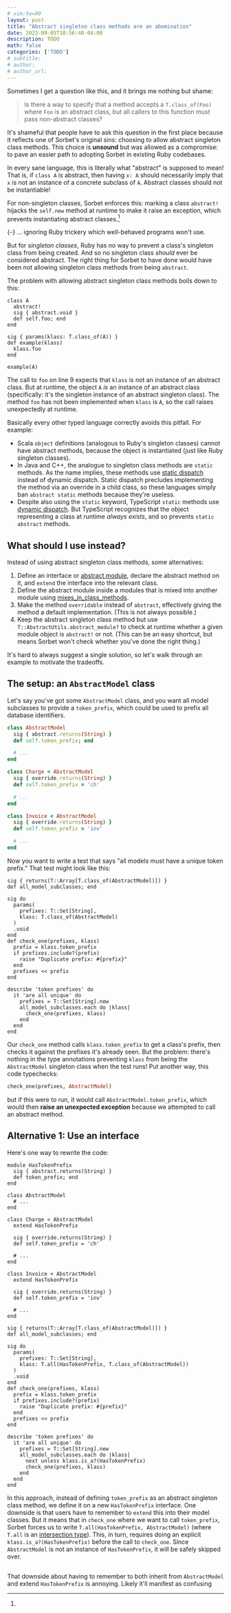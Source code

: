```yaml
---
# vim:tw=90
layout: post
title: "Abstract singleton class methods are an abomination"
date: 2023-09-05T10:56:40-04:00
description: TODO
math: false
categories: ['TODO']
# subtitle:
# author:
# author_url:
---
```


Sometimes I get a question like this, and it brings me nothing but shame:

> Is there a way to specify that a method accepts a `T.class_of(Foo)` where `Foo` is an
> abstract class, but all callers to this function must pass non-abstract classes?

It's shameful that people have to ask this question in the first place because it reflects
one of Sorbet's original sins: choosing to allow abstract singleton class methods. This
choice is **unsound** but was allowed as a compromise: to pave an easier path to adopting
Sorbet in existing Ruby codebases.

In every sane language, this is literally what "abstract" is supposed to mean! That is, if
`class A` is abstract, then having `x: A` should necessarily imply that `x` is not an
instance of a concrete subclass of `A`. Abstract classes should not be instantiable!

For non-singleton classes, Sorbet enforces this: marking a class `abstract!` hijacks the
`self.new` method at runtime to make it raise an exception, which prevents instantiating
abstract classes.[^trickery]

[^trickery]:
  {-} ... ignoring Ruby trickery which well-behaved programs won't use.

But for _singleton classes_, Ruby has no way to prevent a class's singleton
class from being created. And so no singleton class _should_ ever be considered abstract.
The right thing for Sorbet to have done would have been not allowing singleton class
methods from being `abstract`.

The problem with allowing abstract singleton class methods boils down to this:

```{.ruby .numberLines .hl-3 .hl-9 .hl-12}
class A
  abstract!
  sig { abstract.void }
  def self.foo; end
end

sig { params(klass: T.class_of(A)) }
def example(klass)
  klass.foo
end

example(A)
```

The call to `foo` on line 9 expects that `klass` is not an instance of an abstract class.
But at runtime, the object `A` _is_ an instance of an abstract class (specifically: it's
the singleton instance of an abstract singleton class). The method `foo` has not been
implemented when `klass` is `A`, so the call raises unexpectedly at runtime.

Basically every other typed language correctly avoids this pitfall. For example:

<!-- TODO(jez) Playground link for all of these. -->

- Scala `object` definitions (analogous to Ruby's singleton classes) cannot have abstract
  methods, because the object _is_ instantiated (just like Ruby singleton classes).
- In Java and C++, the analogue to singleton class methods are `static` methods. As the
  name implies, these methods use [static dispatch][static-dynamic] instead of dynamic
  dispatch. Static dispatch precludes implementing the method via an override in a child
  class, so these languages simply ban `abstract static` methods because they're useless.
- Despite also using the `static` keyword, TypeScript `static` methods use [dynamic
  dispatch][static-dynamic]. But TypeScript recognizes that the object representing a
  class at runtime _always exists_, and so prevents `static abstract` methods.

[static-dynamic]: https://lukasatkinson.de/2016/dynamic-vs-static-dispatch/

## What should I use instead?

Instead of using abstract singleton class methods, some alternatives:

1.  Define an interface or [abstract module], declare the abstract method on it, and
    `extend` the interface into the relevant class.
1.  Define the abstract module inside a modules that is mixed into another module using
    [mixes_in_class_methods].
1.  Make the method `overridable` instead of `abstract`, effectively giving the method a
    default implementation. (This is not always possible.)
1.  Keep the abstract singleton class method but use `T::AbstractUtils.abstract_module?`
    to check at runtime whether a given module object is `abstract!` or not. (This can be
    an easy shortcut, but means Sorbet won't check whether you've done the right thing.)

[abstract module]: https://sorbet.org/docs/abstract

[mixes_in_class_methods]: https://sorbet.org/docs/abstract#interfaces-and-the-included-hook

It's hard to always suggest a single solution, so let's walk through an example to
motivate the tradeoffs.

<!-- TODO(jez) Defer these to separate posts? -->

## The setup: an `AbstractModel` class

Let's say you've got some `AbstractModel` class, and you want all model subclasses to
provide a `token_prefix`, which could be used to prefix all database identifiers.

```ruby
class AbstractModel
  sig { abstract.returns(String) }
  def self.token_prefix; end

  # ...
end

class Charge < AbstractModel
  sig { override.returns(String) }
  def self.token_prefix = 'ch'

  # ...
end

class Invoice < AbstractModel
  sig { override.returns(String) }
  def self.token_prefix = 'inv'

  # ...
end
```

Now you want to write a test that says "all models must have a unique token prefix." That
test might look like this:

```{.ruby .numberLines .hl-7 .hl-12}
sig { returns(T::Array[T.class_of(AbstractModel)]) }
def all_model_subclasses; end

sig do
  params(
    prefixes: T::Set[String],
    klass: T.class_of(AbstractModel)
  )
  .void
end
def check_one(prefixes, klass)
  prefix = klass.token_prefix
  if prefixes.include?(prefix)
    raise "Duplicate prefix: #{prefix}"
  end
  prefixes << prefix
end

describe 'token prefixes' do
  it 'are all unique' do
    prefixes = T::Set[String].new
    all_model_subclasses.each do |klass|
      check_one(prefixes, klass)
    end
  end
end
```

Our `check_one` method calls `klass.token_prefix` to get a class's prefix, then checks it
against the prefixes it's already seen. But the problem: there's nothing in the type
annotations preventing `klass` from being the `AbstractModel` singleton class when the
test runs! Put another way, this code typechecks:

```ruby
check_one(prefixes, AbstractModel)
```

but if this were to run, it would call `AbstractModel.token_prefix`, which would then
**raise an unexpected exception** because we attempted to call an abstract method.

## Alternative 1: Use an interface

Here's one way to rewrite the code:

<style>
pre.hl-50 > code.sourceCode > span:nth-of-type(50)::after { content: ""; }
</style>

```{.ruby .numberLines .hl-1 .hl-7 .hl-11 .hl-34 .hl-50}
module HasTokenPrefix
  sig { abstract.returns(String) }
  def token_prefix; end
end

class AbstractModel
  # ...
end

class Charge < AbstractModel
  extend HasTokenPrefix

  sig { override.returns(String) }
  def self.token_prefix = 'ch'

  # ...
end

class Invoice < AbstractModel
  extend HasTokenPrefix

  sig { override.returns(String) }
  def self.token_prefix = 'inv'

  # ...
end

sig { returns(T::Array[T.class_of(AbstractModel)]) }
def all_model_subclasses; end

sig do
  params(
    prefixes: T::Set[String],
    klass: T.all(HasTokenPrefix, T.class_of(AbstractModel))
  )
  .void
end
def check_one(prefixes, klass)
  prefix = klass.token_prefix
  if prefixes.include?(prefix)
    raise "Duplicate prefix: #{prefix}"
  end
  prefixes << prefix
end

describe 'token prefixes' do
  it 'are all unique' do
    prefixes = T::Set[String].new
    all_model_subclasses.each do |klass|
      next unless klass.is_a?(HasTokenPrefix)
      check_one(prefixes, klass)
    end
  end
end
```

<!-- TODO(jez) Make a sorbet.run for this -->

In this approach, instead of defining `token_prefix` as an abstract singleton class
method, we define it on a new `HasTokenPrefix` interface. One downside is that users have
to remember to `extend` this into their model classes. But it means that in `check_one`
where we want to call `token_prefix`, Sorbet forces us to write `T.all(HasTokenPrefix,
AbstractModel)` (where `T.all` is an [intersection type]). This, in turn, requires doing
an explicit `klass.is_a?(HasTokenPrefix)` before the call to `check_one`. Since
`AbstractModel` is not an instance of `HasTokenPrefix`, it will be safely skipped over.

[intersection type]: https://sorbet.org/docs/intersection-types

## 

That downside about having to remember to both inherit from `AbstractModel` and extend
`HasTokenPrefix` is annoying. Likely it'll manifest as confusing

